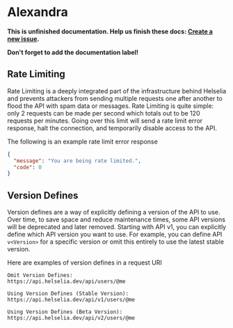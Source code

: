 [//]: # (TODO: Get a final name and domain and replace placeholder domains.)

[//]: # (To documentation maintainers)
[//]: # (Lint all Markdown if possible)
[//]: # (Limit yourself from using inline html)
[//]: # (Thanks for maintaining the docs)

# Alexandra

**This is unfinished documentation. Help us finish these docs: [Create a new issue](https://github.com/Helselia/Docs/issues/new).**

**Don't forget to add the documentation label!**

## Rate Limiting

Rate Limiting is a deeply integrated part of the infrastructure behind Helselia and prevents attackers from sending multiple requests one after another to flood the API with spam data or messages. Rate Limiting is quite simple: only 2 requests can be made per second which totals out to be 120 requests per minutes. Going over this limit will send a rate limit error response, halt the connection, and temporarily disable access to the API.

The following is an example rate limit error response
```json
{
  "message": "You are being rate limited.",
  "code": 0
}
```

## Version Defines

Version defines are a way of explicitly defining a version of the API to use. Over time, to save space and reduce maintenance times, some API versions will be deprecated and later removed. Starting with API v1, you can explicitly define which API version you want to use. For example, you can define API `v<Version>` for a specific version or omit this entirely to use the latest stable version.

Here are examples of version defines in a request URI
```
Omit Version Defines:
https://api.helselia.dev/api/users/@me

Using Version Defines (Stable Version):
https://api.helselia.dev/api/v1/users/@me

Using Version Defines (Beta Version):
https://api.helselia.dev/api/v2/users/@me
```

